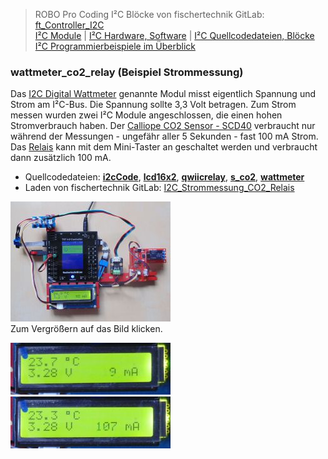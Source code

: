 
> ROBO Pro Coding I²C Blöcke von fischertechnik GitLab: [ft_Controller_I2C](https://git.fischertechnik-cloud.com/i2c/ft_Controller_I2C)\
> [I²C Module](https://elssner.github.io/ft-Controller-I2C/#tabelle-1) |
[I²C Hardware, Software](https://elssner.github.io/ft-Controller-I2C/#ic) |
[I²C Quellcodedateien, Blöcke](https://elssner.github.io/ft-Controller-I2C/#beschreibung-der-quellcodedateien-alphabetisch-geordnet)\
[I²C Programmierbeispiele im Überblick](../examples)


### wattmeter_co2_relay (Beispiel Strommessung)

Das [I2C Digital Wattmeter](https://www.dfrobot.com/product-1827.html) genannte Modul misst eigentlich Spannung und Strom am I²C-Bus. Die Spannung sollte 3,3 Volt betragen. Zum Strom messen wurden zwei I²C Module angeschlossen, die einen hohen Stromverbrauch haben.
Der [Calliope CO2 Sensor - SCD40](https://calliope.cc/calliope-mini/erweiterungen/calliope-co2-sensor) verbraucht nur während der Messungen - ungefähr aller 5 Sekunden - fast 100 mA Strom. 
Das [Relais](https://www.sparkfun.com/products/15093) kann mit dem Mini-Taster an geschaltet werden und verbraucht dann zusätzlich 100 mA.




* Quellcodedateien: **[i2cCode](../#i2ccodepy)**, **[lcd16x2](../#lcd16x2py)**, **[qwiicrelay](../#qwiicrelaypy)**, **[s_co2](../#s_co2py)**, **[wattmeter](../#wattmeterpy)**
* Laden von fischertechnik GitLab: [I2C_Strommessung_CO2_Relais](https://git.fischertechnik-cloud.com/i2c/I2C_Strommessung_CO2_Relais)

[![](DSC00481_256.JPG)](DSC00481.JPG)\
Zum Vergrößern auf das Bild klicken.


![](DSC00471_256.jpg) ![](DSC00473_256.jpg)

